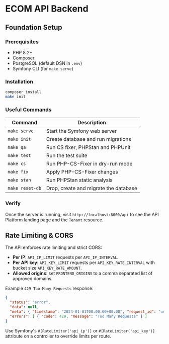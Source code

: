 # ECOM API Backend

## Foundation Setup

### Prerequisites

- PHP 8.2+
- Composer
- PostgreSQL (default DSN in `.env`)
- Symfony CLI (for `make serve`)

### Installation

```bash
composer install
make init
```

### Useful Commands

| Command | Description |
| --- | --- |
| `make serve` | Start the Symfony web server |
| `make init` | Create database and run migrations |
| `make qa` | Run CS fixer, PHPStan and PHPUnit |
| `make test` | Run the test suite |
| `make cs` | Run PHP-CS-Fixer in dry-run mode |
| `make fix` | Apply PHP-CS-Fixer changes |
| `make stan` | Run PHPStan static analysis |
| `make reset-db` | Drop, create and migrate the database |

### Verify

Once the server is running, visit `http://localhost:8000/api` to see the API Platform landing page and the `Tenant` resource.

## Rate Limiting & CORS

The API enforces rate limiting and strict CORS:

- **Per IP**: `API_IP_LIMIT` requests per `API_IP_INTERVAL`.
- **Per API key**: `API_KEY_LIMIT` requests per `API_KEY_RATE_INTERVAL` with bucket size `API_KEY_RATE_AMOUNT`.
- **Allowed origins**: set `FRONTEND_ORIGINS` to a comma separated list of approved domains.

Example `429 Too Many Requests` response:

```json
{
  "status": "error",
  "data": null,
  "meta": { "timestamp": "2024-01-01T00:00:00+00:00", "request_id": "uuid", "tenant_id": null },
  "errors": [ { "code": 429, "message": "Too Many Requests" } ]
}
```

Use Symfony's `#[RateLimiter('api_ip')]` or `#[RateLimiter('api_key')]` attribute on a controller to override limits per route.
